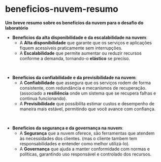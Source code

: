 # beneficios-nuvem-resumo
**Um breve resumo sobre os benefícios da nuvem para o desafio do laboratório**
</br>
* **Benefícios da alta disponibilidade e da escalabilidade na nuvem**:
  * A **Alta disponibilidade** que garante que os serviços e aplicações fiquem acessíveis praticamente sem interrupções.
  * A **Escalabilidade** que permite aumentar ou reduzir recursos conforme a demanda, tornando-o **elástico** se preciso.
</br>

* **Benefícios da confiabilidade e da previsibilidade na nuvem**:
  * A **Confiabilidade** que assegura que os serviços rodem de forma consistente, com redundância e mecanismos de recuperação. (associado a **resiliência** onde um sistema que se recupera falhas e continua funcionando).
  * A **Previsibilidade** que possibilita estimar custos e desempenho de maneira mais estável, permitindo que você avance com confiança.
</br>

* **Benefícios da segurança e da governança na nuvem**:
  * A **Segurança** que a nuvem oferece, são ferramentas que atendem às necessidades dos clientes. (mas o cliente tambem tem responsabilidades e entender como melhor utilizá-lo).
  * A **Governança** que ajuda a manter conformidade com normas e políticas, garantindo uso responsável e controlado dos recursos.
